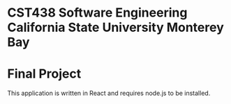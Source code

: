 # CST438 Software Engineering California State University Monterey Bay
# Final Project

This application is written in React and requires node.js to be installed.

